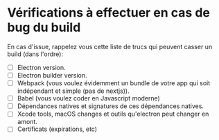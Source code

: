 # Vérifications à effectuer en cas de bug du build

En cas d'issue, rappelez vous cette liste de trucs qui peuvent casser un build (dans l'ordre):
- [ ] Electron version.
- [ ] Electron builder version.
- [ ] Webpack (vous voulez évidemment un bundle de votre app qui soit indépendant et simple (pas de nextjs)).
- [ ] Babel (vous voulez coder en Javascript moderne)
- [ ] Dépendances natives et signatures de ces dépendances natives.
- [ ] Xcode tools, macOS changes et outils qu'electron peut changer en amont.
- [ ] Certificats (expirations, etc)